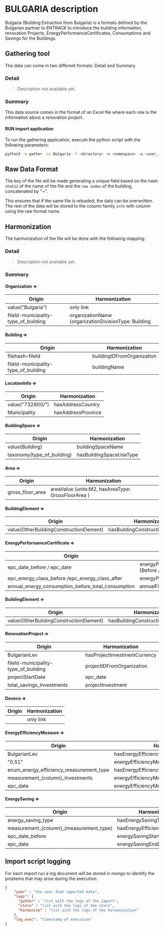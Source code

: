 # BULGARIA description
Bulgaria (Building Extraction from Bulgaria) is a formats defined by the Bulgarian partner to ENTRACK to introduce the building information, renovation Projects,
EnergyPerformanceCertificates, Consumptions and Savings for the Buildings.

## Gathering tool

The data can come in two different formats: Detail and Summary.

### Detail

> Description not available yet.

### Summary
This data source comes in the format of an Excel file where each row is the information about a renovation project.

#### RUN import application
To run the gathering application, execute the python script with the following parameters:

```bash
python3 -m gather -so Bulgaria -f <directory> -n <namespace> -u <user_importing> -t [detail, summary] -st <storage>
```

## Raw Data Format
The key of the file will be made generating a unique field based on the hash `sha512` of the name of the file and the `row index` of the building, concatenated by "~".

This ensures that if the same file is reloaded, the data can be overwritten.
The rest of the data will be stored to the column family `info` with column using the raw format name.

## Harmonization

The harmonization of the file will be done with the following mapping:
### Detail
> Description not available yet.

### Summary


#### Organization =>
| Origin                               | Harmonization                                        |
|--------------------------------------|------------------------------------------------------|
 | value("Bulgaria")                    | only link                                            |
 | fileId-municipality-type_of_building | organizationName {organizationDivisionType: Building |


#### Building =>
| Origin                               | Harmonization              |
|--------------------------------------|----------------------------|
| filehash~fileId                      | buildingIDFromOrganization |
| fileId-municipality-type_of_building | buildingName               |

#### LocationInfo =>
| Origin           | Harmonization       |
|------------------|---------------------|
| value("732800/") | hasAddressCountry   | 
| Municipality     | hasAddressProvince  |

#### BuildingSpace =>
| Origin                     | Harmonization           |
|----------------------------|-------------------------|
| value(Building)            | buildingSpaceName       |
 | taxonomy(type_of_building) | hasBuildingSpaceUseType |

#### Area =>
| Origin                    | Harmonization                                                |
|---------------------------|--------------------------------------------------------------|
| gross_floor_area          | areaValue {units:M2, hasAreaType: GrossFloorArea }           |

#### BuildingElement =>
| Origin                                  | Harmonization                       |
|-----------------------------------------|-------------------------------------|
 | value(OtherBuildingConstructionElement) | hasBuildingConstructionElementType  |

#### EnergyPerfornamceCertificate =>
| Origin                                             | Harmonization                                                 |
|----------------------------------------------------|---------------------------------------------------------------|
 | epc_date_before  / epc_date                        | energyPerformanceCertificateDateOfAssessment {Before / After) |
| epc_energy_class_before /epc_energy_class_after    | energyPerformanceCertificateClass                             |
| annual_energy_consumption_before_total_consumption | annualFinalEnergyConsumption                                  |


#### BuildingElement =>
| Origin                                  | Harmonization                       |
|-----------------------------------------|-------------------------------------|
 | value(OtherBuildingConstructionElement) | hasBuildingConstructionElementType  |

#### RenovationProject =>
| Origin                               | Harmonization                |
|--------------------------------------|------------------------------|
| BulgarianLev                         | hasProjectInvestmentCurrency | 
| fileId-municipality-type_of_building | projectIDFromOrganization    | 
| projectStartDate                     | epc_date                     |
| total_savings_Investments            | projectInvestment            |

#### Devoce =>
| Origin | Harmonization |
|--------|---------------|
|        | only link     |

#### EnergyEfficiencyMeasure =>
| Origin                                  | Harmonization                                |
|-----------------------------------------|----------------------------------------------|
| BulgarianLev                            | hasEnergyEfficiencyMeasureInvestmentCurrency | 
| "0.51"                                  | energyEfficiencyMeasureCurrencyExchangeRate  |                              
| enum_energy_efficiency_measurement_type | hasEnergyEfficiencyMeasureType               |
|    measurement_{column}_Investments     | energyEfficiencyMeasureInvestment            |
|             epc_date                    | energyEfficiencyMeasureOperationalDate       | 

#### EnergySaving =>
| Origin                                  | Harmonization                  |
|-----------------------------------------|--------------------------------|
| energy_saving_type                      | hasEnergySavingType            | 
| measurement_{column}_{measurement_type} | hasEnergyEfficiencyMeasureType |
| epc_date_before                         | energySavingStartDate          |
| epc_date                                | energySavingEndDate            | 

## Import script logging

For each import run a log document will be stored in mongo to identify the problems that may arise during the execution:
```json
{
    "user" : "the user that imported data",
    "logs": {
      "gather" : "list with the logs of the import",
      "store" : "list with the logs of the store",
      "harmonize" : "list with the logs of the harmonization"
    },
    "log_exec": "timestamp of execution"
}
```


